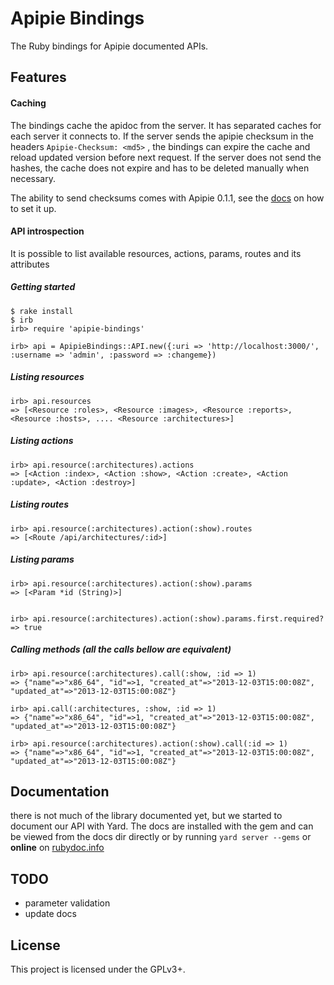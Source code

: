 Apipie Bindings
===============

The Ruby bindings for Apipie documented APIs.

Features
--------

#### Caching
The bindings cache the apidoc from the server. It has separated caches for each server it connects to. If the server sends the apipie checksum in the headers ```Apipie-Checksum: <md5>``` , the bindings can expire the cache and reload updated version before next request. If the server does not send the hashes, the cache does not expire and has to be deleted manually when necessary.

The ability to send checksums comes with Apipie 0.1.1, see the [docs](https://github.com/Apipie/apipie-rails#json-checksums) on how to set it up.

#### API introspection
It is possible to list available resources, actions, params, routes and its attributes

##### Getting started
```
$ rake install
$ irb
irb> require 'apipie-bindings'

irb> api = ApipieBindings::API.new({:uri => 'http://localhost:3000/', :username => 'admin', :password => :changeme})
```

##### Listing resources

```
irb> api.resources
=> [<Resource :roles>, <Resource :images>, <Resource :reports>, <Resource :hosts>, .... <Resource :architectures>]
```

##### Listing actions

```
irb> api.resource(:architectures).actions
=> [<Action :index>, <Action :show>, <Action :create>, <Action :update>, <Action :destroy>]
```

##### Listing routes
```
irb> api.resource(:architectures).action(:show).routes
=> [<Route /api/architectures/:id>]
```

##### Listing params

```
irb> api.resource(:architectures).action(:show).params
=> [<Param *id (String)>]


irb> api.resource(:architectures).action(:show).params.first.required?
=> true
```

##### Calling methods (all the calls bellow are equivalent)

```
irb> api.resource(:architectures).call(:show, :id => 1)
=> {"name"=>"x86_64", "id"=>1, "created_at"=>"2013-12-03T15:00:08Z", "updated_at"=>"2013-12-03T15:00:08Z"}

irb> api.call(:architectures, :show, :id => 1)
=> {"name"=>"x86_64", "id"=>1, "created_at"=>"2013-12-03T15:00:08Z", "updated_at"=>"2013-12-03T15:00:08Z"}

irb> api.resource(:architectures).action(:show).call(:id => 1)
=> {"name"=>"x86_64", "id"=>1, "created_at"=>"2013-12-03T15:00:08Z", "updated_at"=>"2013-12-03T15:00:08Z"}

```

Documentation
-------------
there is not much of the library documented yet, but we started to document our API with Yard.
The docs are installed with the gem and can be viewed from the docs dir directly or by running
```yard server --gems``` or **online** on [rubydoc.info](http://rubydoc.info/github/Apipie/apipie-bindings/)


TODO
----
* parameter validation
* update docs


License
-------

This project is licensed under the GPLv3+.
